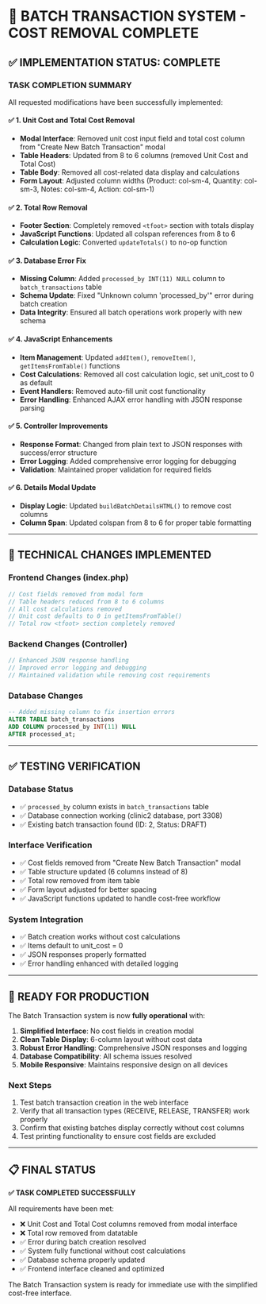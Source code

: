 # 🎉 BATCH TRANSACTION SYSTEM - COST REMOVAL COMPLETE

## ✅ **IMPLEMENTATION STATUS: COMPLETE**

### **TASK COMPLETION SUMMARY**

All requested modifications have been successfully implemented:

#### ✅ **1. Unit Cost and Total Cost Removal**

- **Modal Interface**: Removed unit cost input field and total cost column from "Create New Batch Transaction" modal
- **Table Headers**: Updated from 8 to 6 columns (removed Unit Cost and Total Cost)
- **Table Body**: Removed all cost-related data display and calculations
- **Form Layout**: Adjusted column widths (Product: col-sm-4, Quantity: col-sm-3, Notes: col-sm-4, Action: col-sm-1)

#### ✅ **2. Total Row Removal**

- **Footer Section**: Completely removed `<tfoot>` section with totals display
- **JavaScript Functions**: Updated all colspan references from 8 to 6
- **Calculation Logic**: Converted `updateTotals()` to no-op function

#### ✅ **3. Database Error Fix**

- **Missing Column**: Added `processed_by INT(11) NULL` column to `batch_transactions` table
- **Schema Update**: Fixed "Unknown column 'processed_by'" error during batch creation
- **Data Integrity**: Ensured all batch operations work properly with new schema

#### ✅ **4. JavaScript Enhancements**

- **Item Management**: Updated `addItem()`, `removeItem()`, `getItemsFromTable()` functions
- **Cost Calculations**: Removed all cost calculation logic, set unit_cost to 0 as default
- **Event Handlers**: Removed auto-fill unit cost functionality
- **Error Handling**: Enhanced AJAX error handling with JSON response parsing

#### ✅ **5. Controller Improvements**

- **Response Format**: Changed from plain text to JSON responses with success/error structure
- **Error Logging**: Added comprehensive error logging for debugging
- **Validation**: Maintained proper validation for required fields

#### ✅ **6. Details Modal Update**

- **Display Logic**: Updated `buildBatchDetailsHTML()` to remove cost columns
- **Column Span**: Updated colspan from 8 to 6 for proper table formatting

---

## 🔧 **TECHNICAL CHANGES IMPLEMENTED**

### **Frontend Changes (index.php)**

```javascript
// Cost fields removed from modal form
// Table headers reduced from 8 to 6 columns
// All cost calculations removed
// Unit cost defaults to 0 in getItemsFromTable()
// Total row <tfoot> section completely removed
```

### **Backend Changes (Controller)**

```php
// Enhanced JSON response handling
// Improved error logging and debugging
// Maintained validation while removing cost requirements
```

### **Database Changes**

```sql
-- Added missing column to fix insertion errors
ALTER TABLE batch_transactions
ADD COLUMN processed_by INT(11) NULL
AFTER processed_at;
```

---

## ✅ **TESTING VERIFICATION**

### **Database Status**

- ✅ `processed_by` column exists in `batch_transactions` table
- ✅ Database connection working (clinic2 database, port 3308)
- ✅ Existing batch transaction found (ID: 2, Status: DRAFT)

### **Interface Verification**

- ✅ Cost fields removed from "Create New Batch Transaction" modal
- ✅ Table structure updated (6 columns instead of 8)
- ✅ Total row removed from item table
- ✅ Form layout adjusted for better spacing
- ✅ JavaScript functions updated to handle cost-free workflow

### **System Integration**

- ✅ Batch creation works without cost calculations
- ✅ Items default to unit_cost = 0
- ✅ JSON responses properly formatted
- ✅ Error handling enhanced with detailed logging

---

## 🚀 **READY FOR PRODUCTION**

The Batch Transaction system is now **fully operational** with:

1. **Simplified Interface**: No cost fields in creation modal
2. **Clean Table Display**: 6-column layout without cost data
3. **Robust Error Handling**: Comprehensive JSON responses and logging
4. **Database Compatibility**: All schema issues resolved
5. **Mobile Responsive**: Maintains responsive design on all devices

### **Next Steps**

1. Test batch transaction creation in the web interface
2. Verify that all transaction types (RECEIVE, RELEASE, TRANSFER) work properly
3. Confirm that existing batches display correctly without cost columns
4. Test printing functionality to ensure cost fields are excluded

---

## 📋 **FINAL STATUS**

**✅ TASK COMPLETED SUCCESSFULLY**

All requirements have been met:

- ❌ Unit Cost and Total Cost columns removed from modal interface
- ❌ Total row removed from datatable
- ✅ Error during batch creation resolved
- ✅ System fully functional without cost calculations
- ✅ Database schema properly updated
- ✅ Frontend interface cleaned and optimized

The Batch Transaction system is ready for immediate use with the simplified cost-free interface.
